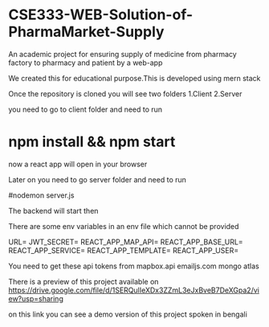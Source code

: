 # CSE333-WEB-Solution-of-PharmaMarket-Supply
An academic project  for ensuring supply  of medicine from  pharmacy factory to  pharmacy and patient by a web-app 



We created this for educational purpose.This is developed using mern stack


Once the repository is cloned you will see two folders 
1.Client
2.Server

you need to go to client folder and need to run
# npm install && npm start

now a react app will open in your browser


Later on you need to go server folder and need to run 

#nodemon server.js

The backend will start then


There are some env variables in an env file which cannot be provided

URL=<Your mongo uri>
JWT_SECRET=<Your jwt secret>
REACT_APP_MAP_API=<MAPBOX token>
REACT_APP_BASE_URL=<Your hosting uri>
REACT_APP_SERVICE=<Your Emailjs credentials>
REACT_APP_TEMPLATE=<Emailjs template token>
REACT_APP_USER=<Email js user token>


You need to get these api tokens from
mapbox.api
emailjs.com
mongo atlas

There is a preview of this project available on https://drive.google.com/file/d/1SERQulIeXDx3ZZmL3eJxBveB7DeXGpa2/view?usp=sharing

on this link you can see a demo version of this project spoken in bengali
